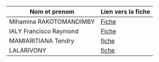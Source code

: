 
| Nom et prenom            | Lien vers la fiche         |
| ------------------------ | -------------------------- |
| Mihamina RAKOTOMANDIMBY  | [Fiche](./Mihamina.md)     |
| IALY Francisco Raymond   | [Fiche](./IALY.md)         |
| MAMIARITIANA Tendry      | [fiche](./Tendry.md)       |
| LALARIVONY               | [fiche](./LALARIVONY.md)   |

